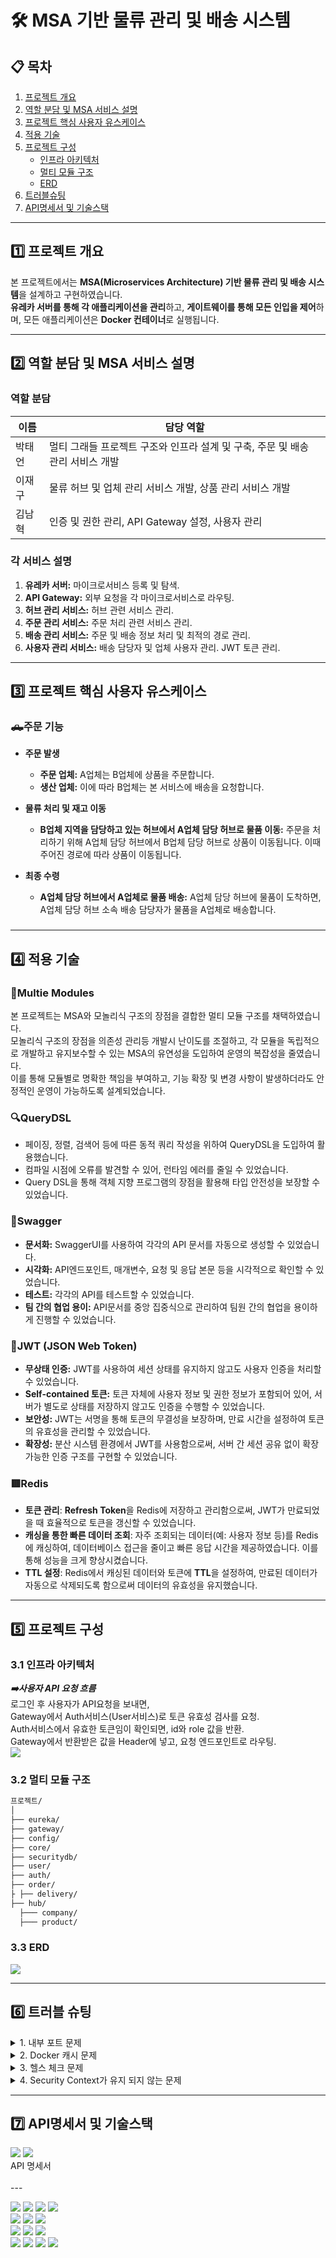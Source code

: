 # 🛠️ MSA 기반 물류 관리 및 배송 시스템

## 📋 목차

1. [프로젝트 개요](#프로젝트-개요)
2. [역할 분담 및 MSA 서비스 설명](#역할-분담-및-msa-서비스-설명)
3. [프로젝트 핵심 사용자 유스케이스](#프로젝트-핵심-사용자-유스케이스)
4. [적용 기술](#적용-기술)
5. [프로젝트 구성](#프로젝트-구성)
    - [인프라 아키텍처](#인프라-아키텍처)
    - [멀티 모듈 구조](#멀티-모듈-구조)
    - [ERD](#erd)
6. [트러블슈팅](#트러블슈팅)
7. [API명세서 및 기술스택](#기능-상세-설명)

---

## 1️⃣ 프로젝트 개요

본 프로젝트에서는 **MSA(Microservices Architecture) 기반 물류 관리 및 배송 시스템**을 설계하고 구현하였습니다. <br>
**유레카 서버를 통해 각 애플리케이션을 관리**하고, **게이트웨이를 통해 모든 인입을 제어**하며, 모든 애플리케이션은 **Docker 컨테이너**로 실행됩니다.

---

## 2️⃣ 역할 분담 및 MSA 서비스 설명

### 역할 분담

| 이름  | 담당 역할                                          |
|-----|------------------------------------------------|
| 박태언 | 멀티 그래들 프로젝트 구조와 인프라 설계 및 구축, 주문 및 배송 관리 서비스 개발 |
| 이재구 | 물류 허브 및 업체 관리 서비스 개발, 상품 관리 서비스 개발             |
| 김남혁 | 인증 및 권한 관리, API Gateway 설정, 사용자 관리             |

### 각 서비스 설명

1. **유레카 서버:** 마이크로서비스 등록 및 탐색.
2. **API Gateway:** 외부 요청을 각 마이크로서비스로 라우팅.
3. **허브 관리 서비스:** 허브 관련 서비스 관리.
4. **주문 관리 서비스:** 주문 처리 관련 서비스 관리.
5. **배송 관리 서비스:** 주문 및 배송 정보 처리 및 최적의 경로 관리.
6. **사용자 관리 서비스:** 배송 담당자 및 업체 사용자 관리. JWT 토큰 관리.

---

## ️3️⃣ 프로젝트 핵심 사용자 유스케이스

### 🛻주문 기능

- **주문 발생**
    - **주문 업체:** A업체는 B업체에 상품을 주문합니다.
    - **생산 업체:** 이에 따라 B업체는 본 서비스에 배송을 요청합니다.

- **물류 처리 및 재고 이동**
    - **B업체 지역을 담당하고 있는 허브에서 A업체 담당 허브로 물품 이동:** 주문을 처리하기 위해 A업체 담당 허브에서 B업체 담당 허브로 상품이 이동됩니다. 이때 주어진 경로에 따라 상품이 이동됩니다.

- **최종 수령**
    - **A업체 담당 허브에서 A업체로 물품 배송:** A업체 담당 허브에 물품이 도착하면, A업체 담당 허브 소속 배송 담당자가 물품을 A업체로 배송합니다.

###     

---

## 4️⃣ 적용 기술

### 🎎**Multie Modules**

본 프로젝트는 MSA와 모놀리식 구조의 장점을 결합한 멀티 모듈 구조를 채택하였습니다.
</br>
모놀리식 구조의 장점을 의존성 관리등 개발시 난이도를 조절하고, 각 모듈을 독립적으로 개발하고 유지보수할 수 있는 MSA의 유연성을 도입하여 운영의 복잡성을 줄였습니다.
</br>
이를 통해 모듈별로 명확한 책임을 부여하고, 기능 확장 및 변경 사항이 발생하더라도 안정적인 운영이 가능하도록 설계되었습니다.

### 🔍**QueryDSL**

- 페이징, 정렬, 검색어 등에 따른 동적 쿼리 작성을 위하여 QueryDSL을 도입하여 활용했습니다.
- 컴파일 시점에 오류를 발견할 수 있어, 런타임 에러를 줄일 수 있었습니다.
- Query DSL을 통해 객체 지향 프로그램의 장점을 활용해 타입 안전성을 보장할 수 있었습니다.

### 📜**Swagger**

- **문서화:** SwaggerUI를 사용하여 각각의 API 문서를 자동으로 생성할 수 있었습니다.
- **시각화:** API엔드포인트, 매개변수, 요청 및 응답 본문 등을 시각적으로 확인할 수 있었습니다.
- **테스트:** 각각의 API를 테스트할 수 있었습니다.
- **팀 간의 협업 용이:** API문서를 중앙 집중식으로 관리하여 팀원 간의 협업을 용이하게 진행할 수 있었습니다.

### 🔐**JWT (JSON Web Token)**

- **무상태 인증:** JWT를 사용하여 세션 상태를 유지하지 않고도 사용자 인증을 처리할 수 있었습니다.
- **Self-contained 토큰:** 토큰 자체에 사용자 정보 및 권한 정보가 포함되어 있어, 서버가 별도로 상태를 저장하지 않고도 인증을 수행할 수 있었습니다.
- **보안성:** JWT는 서명을 통해 토큰의 무결성을 보장하며, 만료 시간을 설정하여 토큰의 유효성을 관리할 수 있었습니다.
- **확장성:** 분산 시스템 환경에서 JWT를 사용함으로써, 서버 간 세션 공유 없이 확장 가능한 인증 구조를 구현할 수 있었습니다.

### 🟥**Redis**

- **토큰 관리**: **Refresh Token**을 Redis에 저장하고 관리함으로써, JWT가 만료되었을 때 효율적으로 토큰을 갱신할 수 있었습니다.
- **캐싱을 통한 빠른 데이터 조회**: 자주 조회되는 데이터(예: 사용자 정보 등)를 Redis에 캐싱하여, 데이터베이스 접근을 줄이고 빠른 응답 시간을 제공하였습니다. 이를 통해 성능을 크게 향상시켰습니다.
- **TTL 설정**: Redis에서 캐싱된 데이터와 토큰에 **TTL**을 설정하여, 만료된 데이터가 자동으로 삭제되도록 함으로써 데이터의 유효성을 유지했습니다.

---

## 5️⃣ 프로젝트 구성

### 3.1 인프라 아키텍처

***➡️사용자 API 요청 흐름***
<br>
로그인 후 사용자가 API요청을 보내면, <br>
Gateway에서 Auth서비스(User서비스)로 토큰 유효성 검사를 요청.<br>
Auth서비스에서 유효한 토큰임이 확인되면, id와 role 값을 반환. <br>
Gateway에서 반환받은 값을 Header에 넣고, 요청 엔드포인트로 라우팅. <br>
<img src="https://private-user-images.githubusercontent.com/151634964/369188111-4df0cffb-a446-4b80-be4f-1211fd7c25aa.png?jwt=eyJhbGciOiJIUzI1NiIsInR5cCI6IkpXVCJ9.eyJpc3MiOiJnaXRodWIuY29tIiwiYXVkIjoicmF3LmdpdGh1YnVzZXJjb250ZW50LmNvbSIsImtleSI6ImtleTUiLCJleHAiOjE3MjY3ODUwMjcsIm5iZiI6MTcyNjc4NDcyNywicGF0aCI6Ii8xNTE2MzQ5NjQvMzY5MTg4MTExLTRkZjBjZmZiLWE0NDYtNGI4MC1iZTRmLTEyMTFmZDdjMjVhYS5wbmc_WC1BbXotQWxnb3JpdGhtPUFXUzQtSE1BQy1TSEEyNTYmWC1BbXotQ3JlZGVudGlhbD1BS0lBVkNPRFlMU0E1M1BRSzRaQSUyRjIwMjQwOTE5JTJGdXMtZWFzdC0xJTJGczMlMkZhd3M0X3JlcXVlc3QmWC1BbXotRGF0ZT0yMDI0MDkxOVQyMjI1MjdaJlgtQW16LUV4cGlyZXM9MzAwJlgtQW16LVNpZ25hdHVyZT01ZjY1NDQ1YWQ3MzZkNjZlNDA2OGIzZWFjNWMxYTFjMWQxOTg0MjkzMDg3YmIyMTIzZTg3ZGNmZTZhMDg1NTljJlgtQW16LVNpZ25lZEhlYWRlcnM9aG9zdCJ9.1-C1NyFJg0sopS7LFF93GC595AjrZa_MUbvkJNUUumI">

### 3.2 멀티 모듈 구조

```bash
프로젝트/
│
├── eureka/
├── gateway/
├── config/
├── core/
├── securitydb/
├── user/
├── auth/
├── order/
├ ├── delivery/
├── hub/
  ├─── company/
  ├─── product/

```

### 3.3 ERD

<img src="https://private-user-images.githubusercontent.com/151634964/369188084-9cbbd0c2-1fb8-4a9b-b8b0-1acdc5df3103.png?jwt=eyJhbGciOiJIUzI1NiIsInR5cCI6IkpXVCJ9.eyJpc3MiOiJnaXRodWIuY29tIiwiYXVkIjoicmF3LmdpdGh1YnVzZXJjb250ZW50LmNvbSIsImtleSI6ImtleTUiLCJleHAiOjE3MjY3ODUwMjcsIm5iZiI6MTcyNjc4NDcyNywicGF0aCI6Ii8xNTE2MzQ5NjQvMzY5MTg4MDg0LTljYmJkMGMyLTFmYjgtNGE5Yi1iOGIwLTFhY2RjNWRmMzEwMy5wbmc_WC1BbXotQWxnb3JpdGhtPUFXUzQtSE1BQy1TSEEyNTYmWC1BbXotQ3JlZGVudGlhbD1BS0lBVkNPRFlMU0E1M1BRSzRaQSUyRjIwMjQwOTE5JTJGdXMtZWFzdC0xJTJGczMlMkZhd3M0X3JlcXVlc3QmWC1BbXotRGF0ZT0yMDI0MDkxOVQyMjI1MjdaJlgtQW16LUV4cGlyZXM9MzAwJlgtQW16LVNpZ25hdHVyZT1hZDI2MTZmMWZmMzFhMzY2YjUxYjE4M2UwNTE5NjUyMjhhOWJhMjcwYjdlMDU2MmM0MzcwMjUwODBjNTdiODA3JlgtQW16LVNpZ25lZEhlYWRlcnM9aG9zdCJ9.a6vTqvYEOfogBjXCtxGgsZiP3h63PmgRYiERYtKBQYE">

---

## 6️⃣ 트러블 슈팅

<details>
<summary> 1. 내부 포트 문제</summary>

내부 포트 문제는 두 가지로 나누어집니다:

#### 1.1 **Docker 컨테이너 간 네트워크 통신 문제**

- **문제 상황**: Docker 네트워크에 속한 컨테이너들끼리 통신할 때, `service_name:내부포트` 형식을 사용해야 하지만, 이 부분이 잘못 설정되어 통신이 이루어지지 않았습니다.
- **해결 방법**: 컨테이너 간 올바른 네트워크 통신을 위해, `service_name:내부포트`로 접근하도록 설정을 수정하여 문제를 해결했습니다.

#### 1.2 **Postgres 내부 포트 변경 문제**

- **문제 상황**: Postgres의 기본 내부 포트(5432)를 다른 포트로 변경하면서 데이터베이스가 정상적으로 작동하지 않는 문제가 발생했습니다.
- **해결 방법**: Postgres의 내부 포트를 다시 5432로 복구하여 데이터베이스가 정상적으로 작동하도록 문제를 해결했습니다.

</details>

<details>
<summary> 2. Docker 캐시 문제</summary>

- **문제 상황**: Docker 이미지를 빌드할 때, 이전에 빌드된 이미지가 캐시로 인해 업데이트되지 않는 문제가 발생했습니다.
- **해결 방법**:
    - `no-cache` 옵션을 사용하여 Docker 이미지를 새롭게 빌드함으로써 캐시 문제를 해결했습니다.
    - `docker compose system prune -a` 명령어와 `docker compose down -v` 명령어를 사용하여 캐시를 정리하고 문제를 해결했습니다.

</details>

<details>
<summary> 3. 헬스 체크 문제</summary>

- **문제 상황**: 헬스 체크(Health Check) 기능에서 문제가 발생하여 서비스가 정상적으로 작동하지 않았습니다.
- **해결 방법**: Docker Compose 설정에서 누락된 필드를 추가하여 헬스 체크 문제를 해결했습니다.

</details>

<details>
<summary> 4. Security Context가 유지 되지 않는 문제 </summary>

- **문제 상황**
    - **원 인증, 인가 흐름:**
        1. 로그인 후 API 요청
        2. **Gateway에서 Auth서비스로** 토큰 유효성 검사 및 인가 요청
        3. Auth 서비스에서 토큰을 기반으로 **Authentication객체를 생성하여 SecurityContext생성**
        4. Gateway에서 API요청대로 **라우팅**
           <br></br>
- **해결 방법**
    - **설계 변경**
        1. 로그인 후 API 요청
        2. Gateway에서 **Auth서비스(User서비스)로 토큰 유효성 검사** 요청
        3. 유효성 검사 완료 후 **토큰에서 ID와 Role을 추출**해 Gateway에 반환
        4. Gateway에서 받은 값들을 **헤더에 넣고 라우팅**
        5. SecurityDB모듈(Core모듈)에서 SecurityFilterChain에 추가한 OncePerRequestFilter를 상속한 **AuthorizationFilter를 통해
           SecurityContext를
           생성**
        6. 이후 **MSA서비스의 엔드포인트에 도달**하여 로직이 실행

</details>

---

## 7️⃣ API명세서 및 기술스택

<span>
<a href="https://www.notion.so/teamsparta/API-c6aaf710f30647cfa1e940338f9a5e14" style="text-decoration: none;">
        <img src="https://img.shields.io/badge/Notion-000000?style=flat&logo=Notion&logoColor=white"/>
</a>
<a href="">
        <img src="https://img.shields.io/badge/Swagger-%238DC16F.svg?style=flat&logo=swagger&logoColor=white"/>
</a>
<div>API 명세서</div>
</span>


<br>
---
<p >
    <img src="https://img.shields.io/badge/JAVA-%23007396.svg?style=flat&logo=java&logoColor=white"/>
    <img src="https://img.shields.io/badge/SpringBoot-%236DB33F.svg?style=flat&logo=springboot&logoColor=white"/>
    <img src="https://img.shields.io/badge/SpringSecurity-%236DB33F.svg?style=flat&logo=springsecurity&logoColor=white"/>
    <img src="https://img.shields.io/badge/JSONWebToken-%23000000.svg?style=flat&logo=jsonwebtokens&logoColor=white"/>
    <br/>
    <img src="https://img.shields.io/badge/PostgreSQL-316192?style=flat&logo=postgresql&logoColor=white"/>
    <img src="https://img.shields.io/badge/Swagger-%238DC16F.svg?style=flat&logo=swagger&logoColor=white"/>
    <img src="https://img.shields.io/badge/Gradle-%2302303A.svg?style=flat&logo=gradle&logoColor=white"/>
    <br/>
    <img src="https://img.shields.io/badge/Docker-%232496ED.svg?style=flat&logo=docker&logoColor=white"/>
    <img src="https://img.shields.io/badge/Git-%23F05033.svg?style=flat&logo=git&logoColor=white"/>
    <img src="https://img.shields.io/badge/GitHub-%23181717.svg?style=flat&logo=github&logoColor=white"/>
    <br/>
    <img src="https://img.shields.io/badge/IntelliJ%20IDEA-%23000000.svg?style=flat&logo=intellijidea&logoColor=white"/>
    <img src="https://img.shields.io/badge/Postman-%23FF6C37.svg?style=flat&logo=postman&logoColor=white"/>
    <img src="https://img.shields.io/badge/Notion-%23000000.svg?style=flat&logo=notion&logoColor=white"/>
    <img src="https://img.shields.io/badge/Slack-%234A154B.svg?style=flat&logo=slack&logoColor=white"/>
</p>










